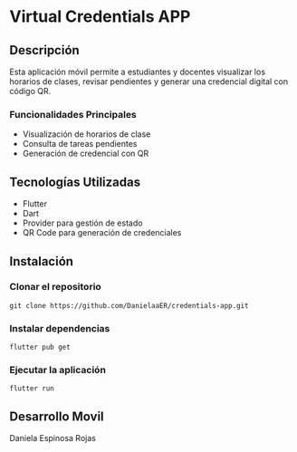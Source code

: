 # Virtual Credentials APP

## Descripción

Esta aplicación móvil permite a estudiantes y docentes visualizar los horarios de clases, revisar pendientes y generar una credencial digital con código QR.

### Funcionalidades Principales

* Visualización de horarios de clase
* Consulta de tareas pendientes
* Generación de credencial con QR

## Tecnologías Utilizadas

* Flutter
* Dart
* Provider para gestión de estado
* QR Code para generación de credenciales

## Instalación

### Clonar el repositorio

```
git clone https://github.com/DanielaaER/credentials-app.git
```

### Instalar dependencias

```
flutter pub get
```

### Ejecutar la aplicación

```
flutter run
```


## Desarrollo Movil
Daniela Espinosa Rojas
